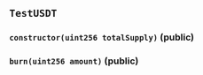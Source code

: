 ## `TestUSDT`






### `constructor(uint256 totalSupply)` (public)





### `burn(uint256 amount)` (public)






